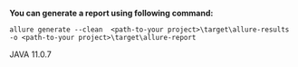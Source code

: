 **You can generate a report using following command:**
```
allure generate --clean  <path-to-your project>\target\allure-results -o <path-to-your project>\target\allure-report
```

JAVA 11.0.7
